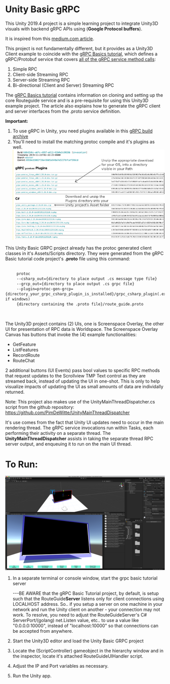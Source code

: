 # Unity Basic gRPC

This Unity 2019.4 project is a simple learning project to integrate Unity3D visuals
with backend gRPC APIs using (**Google Protocol buffers**). 

It is inspired from this [medium.com article](https://medium.com/@shadabambat1/basic-client-server-communication-using-unity-grpc-f4a3c2cf819c).

This project is not fundamentally different, but it provides as a Unity3D Client example to coincide 
with the [gRPC Basics tutorial](https://grpc.io/docs/languages/csharp/basics/), which defines a gRPC/Protobuf service
that covers [all of the gRPC service method calls](https://grpc.io/docs/what-is-grpc/core-concepts/):
1. Simple RPC
2. Client-side Streaming RPC
3. Server-side Streaming RPC
4. Bi-directional (Client and Server) Streaming RPC

The [gRPC Basics tutorial](https://grpc.io/docs/languages/csharp/basics/) contains information on cloning 
and setting up the core Routeguide service and is a pre-requisite for using this Unity3D example project.
The article also explains how to generate the gRPC client and server interfaces from the .proto service definition.

**Important:**

1. To use gRPC in Unity, you need plugins available in this [gRPC build archive](https://packages.grpc.io/archive/2019/11/6950e15882f28e43685e948a7e5227bfcef398cd-6d642d6c-a6fc-4897-a612-62b0a3c9026b/index.xml)
2. You'll need to install the matching protoc compile and it's plugins as well.
![protoc unity programs and plugins](protoc-unity-setup.png)


This Unity Basic GRPC project already has the protoc generated client classes in it's Assets/Scripts directory.
They were generated from the gRPC Basic tutorial code project's **.proto** file using this command:

<pre>
<code>
     protoc 
     --csharp_out={directory to place output .cs message type file} 
     --grcp_out={directory to place output .cs grpc file} 
     --plugin=protoc-gen-grcp={directory_your_grpc_csharp_plugin_is_installed}/grpc_csharp_plugin(.exe if windows) 
     {directory containing the .proto file}/route_guide.proto
</code>
 
</pre>



The Unity3D project contains (2) UIs, one is Screenspace Overlay, the other UI for presentation of RPC data is Worldspace.
The Screenspace Overlay Canvas has buttons that invoke the (4) example functionalities:
- GetFeature
- ListFeatures
- RecordRoute
- RouteChat

2 additional buttons (UI Events) pass bool values to specific RPC methods that request 
updates to the Scrollview TMP Text control as they are streamed back, instead of updating the
UI in one-shot. This is only to help visualize impacts of updating the UI as small amounts of data are individally
returned. 

Note: This project also makes use of the UnityMainThreadDispatcher.cs script from the github
 repository:
 https://github.com/PimDeWitte/UnityMainThreadDispatcher
 
It's use comes from the fact that Unity UI updates need to occur in the main rendering thread.
The gRPC service invocations run within Tasks, each performing their activity on a separate thread. The 
**UnityMainThreadDispatcher** assists in taking the separate thread RPC server output, and 
enqueuing it to run on the main UI thread. 


# To Run:

![protoc unity programs and plugins](UnityBasicGRPC.png)

1. In a separate terminal or console window, start the grpc basic tutorial server 
   
   ---BE AWARE that the gRPC Basic Tutorial project, by default, is setup such that the RouteGuide**Server** listens only for 
   client connections using LOCALHOST address. So.. if you setup a server on one machine in your network and run the Unity 
   client on another - your connection may not work.  To resolve, you need to adjust the RouteGuideServer's 
   C# ServerPort/(golang) net.Listen value, etc.. to use a value like "0.0.0.0:10000", instead of "localhost:10000" so that connections can be accepted from anywhere. 
2. Start the Unity3D editor and load the Unity Basic GRPC project
3. Locate the (ScriptController) gameobject in the hierarchy window and in the inspector, 
locate it's attached RouteGuideUIHandler script.
4. Adjust the IP and Port variables as necessary. 
5. Run the Unity app.  